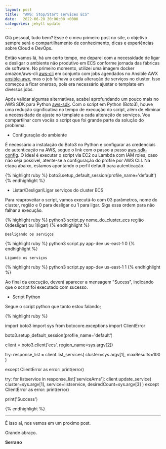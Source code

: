 ```yaml
---
layout: post
title:  "AWS: Stop/Start services ECS"
date:   2022-06-28 20:00:00 +0000
categories: jekyll update
---
```


Olá pessoal, tudo bem? 
Esse é o meu primeiro post no site, o objetivo sempre será o compartilhamento de conhecimento, dicas e experiências sobre Cloud e DevOps.

Então vamos lá, há um certo tempo, me deparei com a necessidade de ligar e desligar o ambiente não produtivo em ECS conforme jornada das fábricas de software.
No primeiro momento, utilizei uma imagem docker amazon/aws-cli [aws-cli] em conjunto com jobs agendados no Ansible AWX [ansible-awx], mas o job falhava a cada alteração de serviços no cluster. Isso começou a ficar oneroso, pois era necessário ajustar o template em diversos jobs.

Após validar algumas alternativas, acabei aprofundando um pouco mais no AWS SDK para Python [aws-sdk]. Com o script em Python (Boto3), houve uma redução significativa no tempo de execução do script, além de eliminar a necessidade de ajuste no template a cada alteração de serviços. 
Vou compartilhar com vocês o script que foi grande parte da solução do problema. 

* Configuração do ambiente 

É necessário a instalação do Boto3 no Python e configurar as credenciais de autenticação na AWS, segue o link com o passo a passo [aws-sdk-config].
O ideal é executar o script via EC2 ou Lambda com IAM roles, caso não seja possível, atente-se a configuração do profile por AWS CLI. Na etapa abaixo, estamos apontando o perfil default para autenticação.

{% highlight ruby %}
boto3.setup_default_session(profile_name='default')
{% endhighlight %}

* Listar/Desligar/Ligar serviços do cluster ECS

Para reaproveitar o script, vamos executá-lo com 03 parâmetros, nome do cluster, região e 0 para desligar ou 1 para ligar. Siga essa ordem para não falhar a execução.

{% highlight ruby %}
python3 script.py nome_do_cluster_ecs região 0(desligar) ou 1(ligar) 
{% endhighlight %}

    Desligando os serviços
{% highlight ruby %}
python3 script.py app-dev us-east-1 0
{% endhighlight %}

    Ligando os serviços
{% highlight ruby %}
python3 script.py app-dev us-east-1 1
{% endhighlight %}

Ao final da execução, deverá aparecer a mensagem "Sucess", indicando que o script foi executado com sucesso.

* Script Python

Segue o script python que tanto estou falando;

{% highlight ruby %}

import boto3
import sys
from botocore.exceptions import ClientError

boto3.setup_default_session(profile_name='default')

client = boto3.client('ecs', region_name=sys.argv[2])

try:
    response_list = client.list_services(
        cluster=sys.argv[1],
        maxResults=100
    )

except ClientError as error:
    print(error)

try:
    for listservice in response_list['serviceArns']:
        client.update_service(
            cluster=sys.argv[1],
            service=listservice,
            desiredCount=sys.argv[3]
        )
except ClientError as error:
    print(error)

print('Success')

{% endhighlight %}

---

É isso aí, nos vemos em um proximo post.

Grande abraço.

**Serrano**

[aws-cli]: https://hub.docker.com/r/amazon/aws-cli
[ansible-awx]:   https://github.com/ansible/awx
[aws-sdk]: https://aws.amazon.com/pt/sdk-for-python/
[aws-sdk-config]: https://boto3.amazonaws.com/v1/documentation/api/latest/guide/quickstart.html#installation

